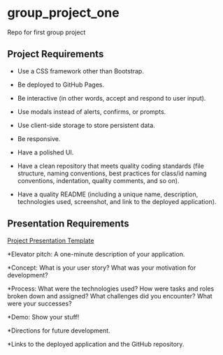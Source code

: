 # group_project_one
Repo for first group project

## Project Requirements
* Use a CSS framework other than Bootstrap.

* Be deployed to GitHub Pages.

* Be interactive (in other words, accept and respond to user input).

* Use modals instead of alerts, confirms, or prompts.

* Use client-side storage to store persistent data.

* Be responsive.

* Have a polished UI.

* Have a clean repository that meets quality coding standards (file structure, naming conventions, best practices for class/id naming conventions, indentation, quality comments, and so on).

* Have a quality README (including a unique name, description, technologies used, screenshot, and link to the deployed application).

## Presentation Requirements
[Project Presentation Template](https://docs.google.com/presentation/d/10QaO9KH8HtUXj__81ve0SZcpO5DbMbqqQr4iPpbwKks/edit#slide=id.p)


*Elevator pitch: A one-minute description of your application.

*Concept: What is your user story? What was your motivation for development?

*Process: What were the technologies used? How were tasks and roles broken down and assigned? What challenges did you encounter? What were your successes?

*Demo: Show your stuff!

*Directions for future development.

*Links to the deployed application and the GitHub repository.